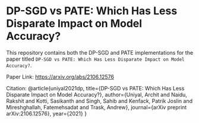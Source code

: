# DP-SGD vs PATE: Which Has Less Disparate Impact on Model Accuracy?

This repository contains both the DP-SGD and PATE implementations for the paper titled `DP-SGD vs PATE: Which Has Less Disparate Impact on Model Accuracy?`.

Paper Link:
https://arxiv.org/abs/2106.12576

Citation:
@article{uniyal2021dp,
  title={DP-SGD vs PATE: Which Has Less Disparate Impact on Model Accuracy?},
  author={Uniyal, Archit and Naidu, Rakshit and Kotti, Sasikanth and Singh, Sahib and Kenfack, Patrik Joslin and Mireshghallah, Fatemehsadat and Trask, Andrew},
  journal={arXiv preprint arXiv:2106.12576},
  year={2021}
}
